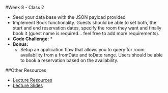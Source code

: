 #Week 8 - Class 2
* Seed your data base with the JSON payload provided
* Implement Book functionality. Guests should be able to set both, the start and end reservation dates, specify the room they want and finally book it (guest name is required... feel free to add more requirements). 
* **Code Challenge:** 
	* 
* **Bonus:**
	* Setup an application flow that allows you to query for room availability from a fromDate and toDate range. Users should be able to book a reservation based on the availability.

##Other Resources
* [Lecture Resources](lecture/)
* [Lecture Slides]()